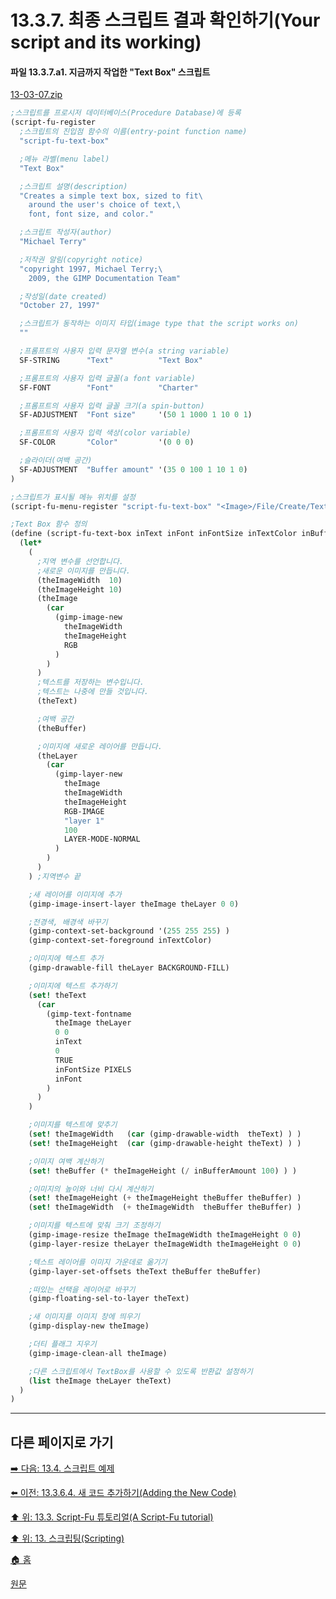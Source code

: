 # 13.3.7. 최종 스크립트 결과 확인하기(Your script and its working)

#### 파일 13.3.7.a1. 지금까지 작업한 "Text Box" 스크립트
[13-03-07.zip](https://github.com/wonder13662/gimp/files/15140812/13-03-07.zip)

```scheme
;스크립트를 프로시저 데이터베이스(Procedure Database)에 등록
(script-fu-register
  ;스크립트의 진입점 함수의 이름(entry-point function name)
  "script-fu-text-box"

  ;메뉴 라벨(menu label)
  "Text Box"

  ;스크립트 설명(description)
  "Creates a simple text box, sized to fit\
    around the user's choice of text,\
    font, font size, and color."

  ;스크립트 작성자(author)
  "Michael Terry"

  ;저작권 알림(copyright notice)
  "copyright 1997, Michael Terry;\
    2009, the GIMP Documentation Team"

  ;작성일(date created)
  "October 27, 1997"

  ;스크립트가 동작하는 이미지 타입(image type that the script works on)
  ""

  ;프롬프트의 사용자 입력 문자열 변수(a string variable)
  SF-STRING      "Text"          "Text Box"

  ;프롬프트의 사용자 입력 글꼴(a font variable)
  SF-FONT        "Font"          "Charter"

  ;프롬프트의 사용자 입력 글꼴 크기(a spin-button)
  SF-ADJUSTMENT  "Font size"     '(50 1 1000 1 10 0 1)

  ;프롬프트의 사용자 입력 색상(color variable)
  SF-COLOR       "Color"         '(0 0 0)

  ;슬라이더(여백 공간)
  SF-ADJUSTMENT  "Buffer amount" '(35 0 100 1 10 1 0)
)

;스크립트가 표시될 메뉴 위치를 설정
(script-fu-menu-register "script-fu-text-box" "<Image>/File/Create/Text")

;Text Box 함수 정의
(define (script-fu-text-box inText inFont inFontSize inTextColor inBufferAmount)
  (let*
    (
      ;지역 변수를 선언합니다.
      ;새로운 이미지를 만듭니다.
      (theImageWidth  10)
      (theImageHeight 10)
      (theImage
        (car
          (gimp-image-new
            theImageWidth
            theImageHeight
            RGB
          )
        )
      )
      ;텍스트를 저장하는 변수입니다.
      ;텍스트는 나중에 만들 것입니다.
      (theText)

      ;여백 공간
      (theBuffer)

      ;이미지에 새로운 레이어를 만듭니다.
      (theLayer
        (car
          (gimp-layer-new
            theImage
            theImageWidth
            theImageHeight
            RGB-IMAGE
            "layer 1"
            100
            LAYER-MODE-NORMAL
          )
        )
      )
    ) ;지역변수 끝

    ;새 레이어를 이미지에 추가
    (gimp-image-insert-layer theImage theLayer 0 0)

    ;전경색, 배경색 바꾸기
    (gimp-context-set-background '(255 255 255) )
    (gimp-context-set-foreground inTextColor)

    ;이미지에 텍스트 추가
    (gimp-drawable-fill theLayer BACKGROUND-FILL)

    ;이미지에 텍스트 추가하기
    (set! theText
      (car
        (gimp-text-fontname
          theImage theLayer
          0 0
          inText
          0
          TRUE
          inFontSize PIXELS
          inFont
        )
      )
    )

    ;이미지를 텍스트에 맞추기
    (set! theImageWidth   (car (gimp-drawable-width  theText) ) )
    (set! theImageHeight  (car (gimp-drawable-height theText) ) )

    ;이미지 여백 계산하기
    (set! theBuffer (* theImageHeight (/ inBufferAmount 100) ) )

    ;이미지의 높이와 너비 다시 계산하기
    (set! theImageHeight (+ theImageHeight theBuffer theBuffer) )
    (set! theImageWidth  (+ theImageWidth  theBuffer theBuffer) )

    ;이미지를 텍스트에 맞춰 크기 조정하기
    (gimp-image-resize theImage theImageWidth theImageHeight 0 0)
    (gimp-layer-resize theLayer theImageWidth theImageHeight 0 0)

    ;텍스트 레이어를 이미지 가운데로 옮기기
    (gimp-layer-set-offsets theText theBuffer theBuffer)

    ;떠있는 선택을 레이어로 바꾸기
    (gimp-floating-sel-to-layer theText)

    ;새 이미지를 이미지 창에 띄우기
    (gimp-display-new theImage)

    ;더티 플래그 지우기
    (gimp-image-clean-all theImage)

    ;다른 스크립트에서 TextBox를 사용할 수 있도록 반환값 설정하기
    (list theImage theLayer theText)
  )
)
```

***

## 다른 페이지로 가기

[➡️ 다음: 13.4. 스크립트 예제](./13-04-00-script_examples.md)

[⬅️ 이전: 13.3.6.4. 새 코드 추가하기(Adding the New Code)](./13-03-06-04-adding_the_new_code.md)

[⬆️ 위: 13.3. Script-Fu 튜토리얼(A Script-Fu tutorial)](./13-03-00-a-script-fu-tutorial.md)

[⬆️ 위: 13. 스크립팅(Scripting)](./13-00-scripting.md)

[🏠 홈](./00-home.md)

[원문](https://docs.gimp.org/2.10/ko/gimp-using-script-fu-tutorial-result.html)